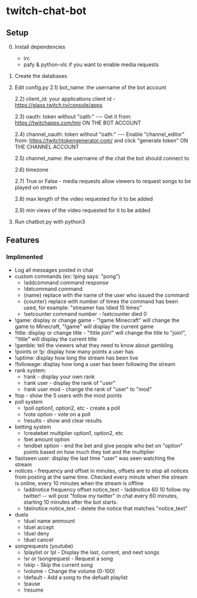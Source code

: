 # twitch-chat-bot

## Setup
0) Install dependencies
	- irc
	- pafy & python-vlc if you want to enable media requests
1) Create the databases
2) Edit config.py
	2.1) bot_name: the username of the bot account
	
	2.2) client_id: your applications client id - https://glass.twitch.tv/console/apps
	
	2.3) oauth: token without "oath:"  --- Get it from: https://twitchapps.com/tmi ON THE BOT ACCOUNT
	
	2.4) channel_oauth: token without "oath:" --- Enable "channel_editor" from: https://twitchtokengenerator.com/ and click "generate token" ON THE CHANNEL ACCOUNT
	
	2.5) channel_name: the username of the chat the bot should connect to
	
	2.6) timezone
	
	2.7) True or False - media requests allow viewers to request songs to be played on stream
	
	2.8) max length of the video requested for it to be added
	
	2.9) min views of the video requested for it to be added
	
3) Run chatbot.py with python3

## Features

### Implimented

- Log all messages posted in chat
- custom commands (ex: !ping says: "pong")
	- !addcommand command response
	- !delcommand command
	- {name} replace with the name of the user who issued the command
	- {counter} replace with number of times the command has been used, for example: "streamer has !died 15 times"
	- !setcounter command number - !setcounter died 0
- !game: display or change game - "!game Minecraft" will change the game to Minecraft, "!game" will display the current game
- !title: display or change title - "!title join!" will change the title to "join!", "!title" will display the current title
- !gamble: tell the viewers what they need to know about gambling
- !points or !p: display how many points a user has
- !uptime: display how long the stream has been live
- !followage: display how long a user has been following the stream
- rank system:
	- !rank - display your own rank
	- !rank user - display the rank of "user"
	- !rank user mod - change the rank of "user" to "mod"
- !top - show the 5 users with the most points
- poll system
	- !poll option1, option2, etc - create a poll
	- !vote option - vote on a poll
	- !results - show and clear results
- betting system
	- !createbet multiplier option1, option2, etc
	- !bet amount option
	- !endbet option - end the bet and give people who bet on "option" points based on how much they bet and the multiplier
- !lastseen user: display the last time "user" was seen watching the stream
- notices - frequency and offset in minutes, offsets are to stop all notices from posting at the same time. Checked every minute when the stream is online, every 10 minutes when the stream is offline
	- !addnotice frequency offset notice_text - !addnotice 60 10 follow my twitter!  --  will post "follow my twitter" in chat every 60 minutes, starting 10 minutes after the bot starts.
	- !delnotice notice_text - delete the notice that matches "notice_text"
- duels
	- !duel name ammount
	- !duel accept
	- !duel deny
	- !duel cancel
- songrequests (youtube)
	- !playlist or !pl			- Display the last, current, and next songs
	- !sr or !songrequest		- Request a song
	- !skip						- Skip the current song
	- !volume					- Change the volume (0-100)
	- !default					- Add a song to the defualt playlist
	- !pause
	- !resume
